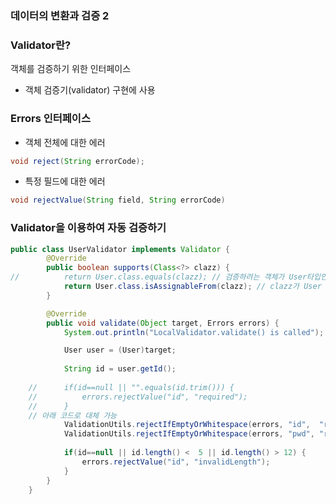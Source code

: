 ### 데이터의 변환과 검증 2

### Validator란?

객체를 검증하기 위한 인터페이스

- 객체 검증기(validator) 구현에 사용

### Errors 인터페이스

- 객체 전체에 대한 에러

```java
void reject(String errorCode);
```

- 특정 필드에 대한 에러

```java
void rejectValue(String field, String errorCode)
```

### Validator을 이용하여 자동 검증하기


```java
public class UserValidator implements Validator {
		@Override
		public boolean supports(Class<?> clazz) {
//			return User.class.equals(clazz); // 검증하려는 객체가 User타입인지 확인
			return User.class.isAssignableFrom(clazz); // clazz가 User 또는 그 자손인지 확인
		}

		@Override
		public void validate(Object target, Errors errors) { 
			System.out.println("LocalValidator.validate() is called");

			User user = (User)target;
			
			String id = user.getId();
			
	//		if(id==null || "".equals(id.trim())) {
	//			errors.rejectValue("id", "required");
	//		}
	// 아래 코드로 대체 가능
			ValidationUtils.rejectIfEmptyOrWhitespace(errors, "id",  "required");
			ValidationUtils.rejectIfEmptyOrWhitespace(errors, "pwd", "required");
			
			if(id==null || id.length() <  5 || id.length() > 12) {
				errors.rejectValue("id", "invalidLength");
			}
		}
	}
```